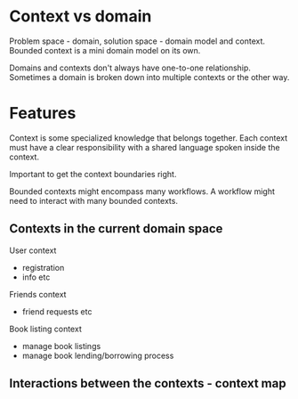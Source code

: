 # Context vs domain

Problem space - domain, solution space - domain model and context. Bounded context is a mini domain model on its own.

Domains and contexts don't always have one-to-one relationship. Sometimes a domain is broken down into multiple contexts or the other way.

# Features

Context is some specialized knowledge that belongs together.
Each context must have a clear responsibility with a shared language spoken inside the context.

Important to get the context boundaries right.

Bounded contexts might encompass many workflows. A workflow might need to interact with many bounded contexts.

## Contexts in the current domain space

User context

- registration
- info etc

Friends context

- friend requests etc

Book listing context

- manage book listings
- manage book lending/borrowing process

## Interactions between the contexts - context map
